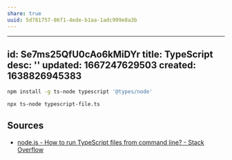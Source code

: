 ```yaml
---
share: true
uuid: 5d781757-86f1-4ede-b1aa-1adc999e8a3b
---
```

---
id: Se7ms25QfU0cAo6kMiDYr
title: TypeScript
desc: ''
updated: 1667247629503
created: 1638826945383
---

``` bash
npm install -g ts-node typescript '@types/node'

npx ts-node typescript-file.ts
```

## Sources

* [node.js - How to run TypeScript files from command line? - Stack Overflow](https://stackoverflow.com/questions/33535879/how-to-run-typescript-files-from-command-line)
